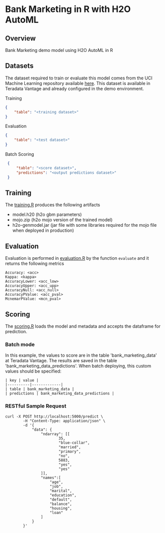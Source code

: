 # Bank Marketing in R with H2O AutoML
## Overview
Bank Marketing demo model using H2O AutoML in R

## Datasets
The dataset required to train or evaluate this model comes from the UCI Machine Learning repository available [here](https://archive.ics.uci.edu/ml/datasets/bank+marketing).
This dataset is available in Teradata Vantage and already configured in the demo environment.

Training
```json
{
    "table": "<training dataset>"
}
```
Evaluation

```json
{
    "table": "<test dataset>"
}
```

Batch Scoring
```json
 {
     "table": "<score dataset>",
     "predictions": "<output predictions dataset>"
 }
 ```


## Training
The [training.R](model_modules/training.R) produces the following artifacts

- model.h20        (h2o gbm parameters)
- mojo.zip         (h2o mojo version of the trained model)
- h2o-genmodel.jar (jar file with some libraries required for the mojo file when deployed in production)

## Evaluation
Evaluation is performed in [evaluation.R](model_modules/evaluation.R) by the function `evaluate` and it returns the following metrics

    Accuracy: <acc>
    Kappa: <kappa>
    AccuracyLower: <acc_low>
    AccuracyUpper: <acc_upp>
    AccuracyNull: <acc_null>
    AccuracyPValue: <acc_pval>
    McnemarPValue: <mcn_pval>

## Scoring
The [scoring.R](model_modules/scoring.R) loads the model and metadata and accepts the dataframe for prediction.

### Batch mode
In this example, the values to score are in the table 'bank_marketing_data' at Teradata Vantage. The results are saved in the table 'bank_marketing_data_predictions'. When batch deploying, this custom values should be specified:

    | key | value |
    |----------|-------------|
    | table | bank_marketing_data |
    | predictions | bank_marketing_data_predictions |

### RESTful Sample Request

    curl -X POST http://localhost:5000/predict \
            -H "Content-Type: application/json" \
            -d '{
                "data": {
                    "ndarray": [[
                            35,
                            "blue-collar",
                            "married",
                            "primary",
                            "no",
                            5883,
                            "yes",
                            "yes"
                    ]],
                    "names":[
                        "age", 
                        "job", 
                        "marital", 
                        "education", 
                        "default", 
                        "balance", 
                        "housing", 
                        "loan"
                    ]
                }
            }' 
